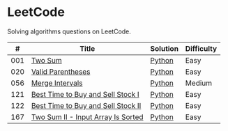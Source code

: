 # LeetCode
Solving algorithms questions on LeetCode. 

| # | Title | Solution | Difficulty |
|---| ----- | -------- | ---------- |
|001|[Two Sum](https://leetcode.com/problems/two-sum/) | [Python](algorithms/Python/two-sum.py)|Easy|
|020|[Valid Parentheses](https://leetcode.com/problems/valid-parentheses/) | [Python](algorithms/Python/valid-parentheses.py)|Easy|
|056|[Merge Intervals](https://leetcode.com/problems/merge-intervals/) | [Python](algorithms/Python/merge-intervals.py)|Medium|
|121|[Best Time to Buy and Sell Stock I](https://leetcode.com/problems/best-time-to-buy-and-sell-stock/) | [Python](algorithms/Python/best-time-to-buy-and-sell-stock.py)|Easy|
|122|[Best Time to Buy and Sell Stock II](https://leetcode.com/problems/best-time-to-buy-and-sell-stock-ii/) | [Python](algorithms/Python/best-time-to-buy-and-sell-stock-II.py)|Easy|
|167|[Two Sum II - Input Array Is Sorted](https://leetcode.com/problems/two-sum-ii-input-array-is-sorted/) | [Python](algorithms/Python/two-sum-II-input-array-is-sorted.py)|Easy|
